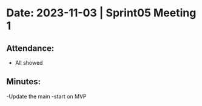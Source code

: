 # Date: 2023-11-03 | Sprint05 Meeting 1

## Attendance:

- All showed 

## Minutes:

-Update the main 
-start on MVP
